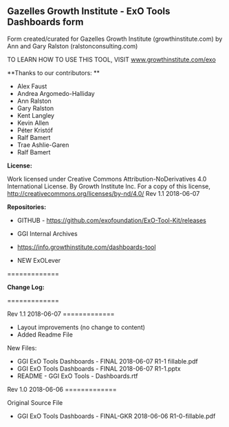 ## Gazelles Growth Institute - ExO Tools Dashboards form

Form created/curated for Gazelles Growth Institute (growthinstitute.com) by Ann and Gary Ralston (ralstonconsulting.com)

TO LEARN HOW TO USE THIS TOOL, VISIT www.growthinstitute.com/exo

**Thanks to our contributors: **

- Alex Faust
- Andrea Argomedo-Halliday
- Ann Ralston
- Gary Ralston
- Kent Langley
- Kevin Allen
- Péter Kristóf
- Ralf Bamert
- Trae Ashlie-Garen
- Ralf Bamert

**License:**

Work licensed under Creative Commons Attribution-NoDerivatives 4.0 International License. By Growth Institute Inc. For a copy of this license, http://creativecommons.org/licenses/by-nd/4.0/ Rev 1.1 2018-06-07   

**Repositories:**

- GITHUB - https://github.com/exofoundation/ExO-Tool-Kit/releases

- GGI Internal Archives
- https://info.growthinstitute.com/dashboards-tool
- NEW ExOLever

=============

**Change Log:**

=============

Rev 1.1 2018-06-07 =============

- Layout improvements (no change to content)
- Added Readme File

New Files:

- GGI ExO Tools Dashboards - FINAL 2018-06-07 R1-1 fillable.pdf
- GGI ExO Tools Dashboards - FINAL 2018-06-07 R1-1.pptx
- README - GGI ExO Tools - Dashboards.rtf

Rev 1.0 2018-06-06 =============

Original Source File

- GGI ExO Tools Dashboards - FINAL-GKR 2018-06-06 R1-0-fillable.pdf